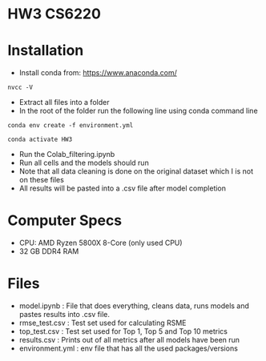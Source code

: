# HW3 CS6220
# Installation
- Install conda from: https://www.anaconda.com/ <br>
```
nvcc -V
```
- Extract all files into a folder <br>
- In the root of the folder run the following line using conda command line<br>
```
conda env create -f environment.yml
```
```
conda activate HW3
```
- Run the Colab_filtering.ipynb <br>
- Run all cells and the models should run <br>
- Note that all data cleaning is done on the original dataset which I is not on these files <br>
- All results will be pasted into a .csv file after model completion
# Computer Specs
- CPU: AMD Ryzen 5800X 8-Core (only used CPU)
- 32 GB DDR4 RAM
# Files
- model.ipynb : File that does everything, cleans data, runs models and pastes results into .csv file.
- rmse_test.csv : Test set used for calculating RSME
- top_test.csv : Test set used for Top 1, Top 5 and Top 10 metrics
- results.csv : Prints out of all metrics after all models have been run
- environment.yml : env file that has all the used packages/versions

